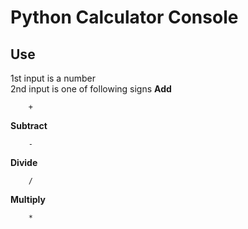 # Python Calculator Console

## Use
1st input is a number\
2nd input is one of following signs
**Add**

        +

**Subtract**

        -

**Divide**

        /

**Multiply**

        *
